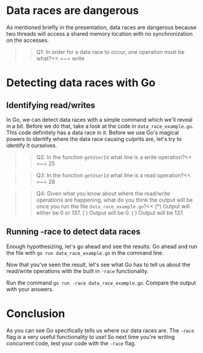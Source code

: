 # Data races are dangerous
As mentioned briefly in the presentation, data races are dangerous because two threads will access a shared memory location with no synchronization on the accesses.

>>Q1: In order for a data race to occur, one operation must be what?<<
=~= write


# Detecting data races with Go
## Identifying read/writes
In Go, we can detect data races with a simple command which we'll reveal in a bit. Before we do that, take a look at the code in `data_race_example.go`. This code definitely has a data race in it. Before we use Go's magical powers to identify where the data race causing culprits are, let's try to identify it ourselves.

>>Q2: In the function `getUserId` what line is a write operation?<<
=~= 25

>>Q3: In the function `getUserId` what line is a read operation?<<
=~= 28

>>Q4: Given what you know about where the read/write operations are happening, what do you think the output will be once you run the file `data_race_example.go`?<<
(*) Output will either be 0 or 137.
( ) Output will be 0.
( ) Output will be 137.

## Running -race to detect data races
Enough hypothesizing, let's go ahead and see the results. Go ahead and run the file with `go run data_race_example.go` in the command line.

Now that you've seen the result, let's see what Go has to tell us about the read/write operations with the built in `-race` functionality. 

Run the command `go run -race data_race_example.go`. Compare the output with your answers.

# Conclusion
As you can see Go specifically tells us where our data races are. The `-race` flag is a very useful functionality to use! So next time you're writing concurrent code, test your code with the `-race` flag.